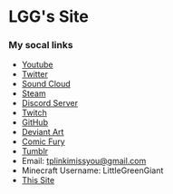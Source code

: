 # LGG's Site

### My socal links
- [Youtube](https://www.youtube.com/channel/UCZpbn15gvn0Xo3zhTZwAX_g)
- [Twitter](https://twitter.com/SmallGreen_LGG)
- [Sound Cloud](https://soundcloud.com/lgg-littlegreengiant)
- [Steam](https://steamcommunity.com/id/LittleGreenGiant/)
- [Discord Server](https://discord.gg/CznsdKAN4F)
- [Twitch](https://www.twitch.tv/littlegreengiantlgg)
- [GitHub](https://github.com/MiniGreenGiant)
- [Deviant Art](https://www.deviantart.com/littlegreengiant)
- [Comic Fury](https://comicfury.com/profile.php?username=LittleGreenGiant)
- [Tumblr](https://littlegreengiant.tumblr.com/)
- Email: tplinkimissyou@gmail.com
- Minecraft Username: LittleGreenGiant
- [This Site](https://minigreengiant.github.io/MiniGreenGiant/)

